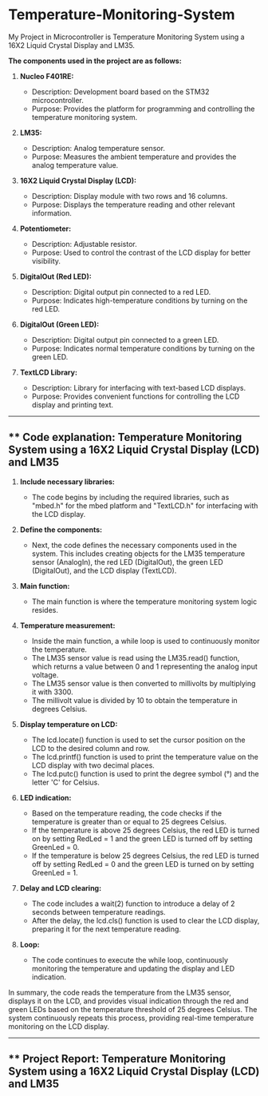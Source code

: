 # Temperature-Monitoring-System
My Project in Microcontroller is Temperature Monitoring System using a 16X2 Liquid Crystal Display and LM35.

**The components used in the project are as follows:**

1. **Nucleo F401RE:** 
   - Description: Development board based on the STM32 microcontroller.
   - Purpose: Provides the platform for programming and controlling the temperature monitoring system.

2. **LM35:** 
   - Description: Analog temperature sensor.
   - Purpose: Measures the ambient temperature and provides the analog temperature value.

3. **16X2 Liquid Crystal Display (LCD):**
   - Description: Display module with two rows and 16 columns.
   - Purpose: Displays the temperature reading and other relevant information.

4. **Potentiometer:**
   - Description: Adjustable resistor.
   - Purpose: Used to control the contrast of the LCD display for better visibility.

5. **DigitalOut (Red LED):**
   - Description: Digital output pin connected to a red LED.
   - Purpose: Indicates high-temperature conditions by turning on the red LED.

6. **DigitalOut (Green LED):**
   - Description: Digital output pin connected to a green LED.
   - Purpose: Indicates normal temperature conditions by turning on the green LED.

7. **TextLCD Library:**
   - Description: Library for interfacing with text-based LCD displays.
   - Purpose: Provides convenient functions for controlling the LCD display and printing text.
  
----------------------------------------------------------------------------------------------------
** Code explanation: Temperature Monitoring System using a 16X2 Liquid Crystal Display (LCD) and LM35
----------------------------------------------------------------------------------------------------
1. **Include necessary libraries:**
   - The code begins by including the required libraries, such as "mbed.h" for the mbed platform and "TextLCD.h" for interfacing with the LCD display.

2. **Define the components:**
   - Next, the code defines the necessary components used in the system. This includes creating objects for the LM35 temperature sensor (AnalogIn), the red LED (DigitalOut), the green LED (DigitalOut), and the LCD display (TextLCD).

3. **Main function:**
   - The main function is where the temperature monitoring system logic resides.

4. **Temperature measurement:**
   - Inside the main function, a while loop is used to continuously monitor the temperature.
   - The LM35 sensor value is read using the LM35.read() function, which returns a value between 0 and 1 representing the analog input voltage.
   - The LM35 sensor value is then converted to millivolts by multiplying it with 3300.
   - The millivolt value is divided by 10 to obtain the temperature in degrees Celsius.

5. **Display temperature on LCD:**
   - The lcd.locate() function is used to set the cursor position on the LCD to the desired column and row.
   - The lcd.printf() function is used to print the temperature value on the LCD display with two decimal places.
   - The lcd.putc() function is used to print the degree symbol (°) and the letter 'C' for Celsius.

6. **LED indication:**
   - Based on the temperature reading, the code checks if the temperature is greater than or equal to 25 degrees Celsius.
   - If the temperature is above 25 degrees Celsius, the red LED is turned on by setting RedLed = 1 and the green LED is turned off by setting GreenLed = 0.
   - If the temperature is below 25 degrees Celsius, the red LED is turned off by setting RedLed = 0 and the green LED is turned on by setting GreenLed = 1.

7. **Delay and LCD clearing:**
   - The code includes a wait(2) function to introduce a delay of 2 seconds between temperature readings.
   - After the delay, the lcd.cls() function is used to clear the LCD display, preparing it for the next temperature reading.

8. **Loop:**
   - The code continues to execute the while loop, continuously monitoring the temperature and updating the display and LED indication.

In summary, the code reads the temperature from the LM35 sensor, displays it on the LCD, and provides visual indication through the red and green LEDs based on the temperature threshold of 25 degrees Celsius. The system continuously repeats this process, providing real-time temperature monitoring on the LCD display.

---------------------------------------------------------------------------------------------------
** Project Report: Temperature Monitoring System using a 16X2 Liquid Crystal Display (LCD) and LM35         
---------------------------------------------------------------------------------------------------


